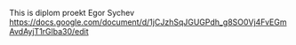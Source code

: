 This is diplom proekt Egor Sychev https://docs.google.com/document/d/1jCJzhSqJGUGPdh_g8SO0Vj4FvEGmAvdAyjT1rGlba30/edit
